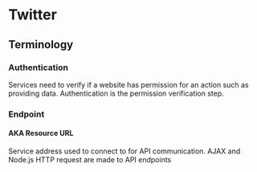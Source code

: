 # Twitter
## Terminology

### Authentication
Services need to verify if a website has permission for an action such as providing data. Authentication is the permission verification step.

### Endpoint
#### AKA Resource URL
Service address used to connect to for API communication. AJAX and Node.js HTTP request are made to API endpoints
